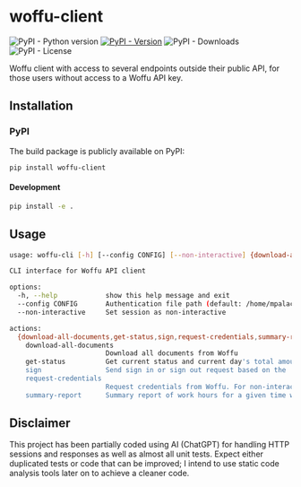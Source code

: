 # woffu-client
<!-- BADGES -->
![PyPI - Python version](https://img.shields.io/badge/dynamic/json?query=info.requires_python&label=python&url=https%3A%2F%2Fpypi.org%2Fpypi%2Fwoffu-client%2Fjson&logo=python)
[![PyPI - Version](https://img.shields.io/pypi/v/woffu-client?logo=pypi)](https://pypi.org/project/woffu-client/)
![PyPI - Downloads](https://img.shields.io/pypi/dm/woffu-client?logo=pypi)
![PyPI - License](https://img.shields.io/pypi/l/woffu-client)

Woffu client with access to several endpoints outside their public API, for those users without access to a Woffu API key.

## Installation

### PyPI

The build package is publicly available on PyPI:

```
pip install woffu-client
```

#### Development

```bash
pip install -e .
```

## Usage

```bash
usage: woffu-cli [-h] [--config CONFIG] [--non-interactive] {download-all-documents,get-status,sign,request-credentials,summary-report} ...

CLI interface for Woffu API client

options:
  -h, --help            show this help message and exit
  --config CONFIG       Authentication file path (default: /home/mpalacin/.config/woffu/woffu_auth.json)
  --non-interactive     Set session as non-interactive

actions:
  {download-all-documents,get-status,sign,request-credentials,summary-report}
    download-all-documents
                        Download all documents from Woffu
    get-status          Get current status and current day's total amount of worked hours
    sign                Send sign in or sign out request based on the '--sign-type' argument
    request-credentials
                        Request credentials from Woffu. For non-interactive sessions, set username and password as environment variables WOFFU_USERNAME and WOFFU_PASSWORD.
    summary-report      Summary report of work hours for a given time window
```

## Disclaimer

This project has been partially coded using AI (ChatGPT) for handling HTTP sessions and responses as well as almost all unit tests. Expect either duplicated tests or code that can be improved; I intend to use static code analysis tools later on to achieve a cleaner code.